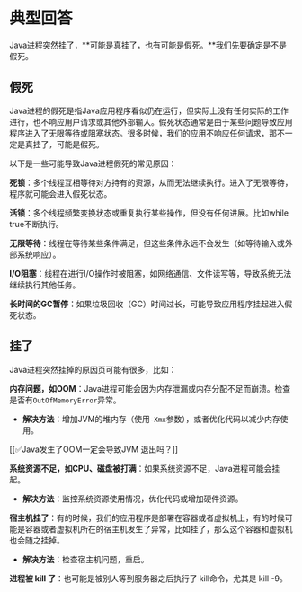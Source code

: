 # 典型回答


Java进程突然挂了，**可能是真挂了，也有可能是假死。**我们先要确定是不是假死。

## 假死


Java进程的假死是指Java应用程序看似仍在运行，但实际上没有任何实际的工作进行，也不响应用户请求或其他外部输入。假死状态通常是由于某些问题导致应用程序进入了无限等待或阻塞状态。很多时候，我们的应用不响应任何请求，那不一定是真挂了，可能是假死。



以下是一些可能导致Java进程假死的常见原因：



**死锁**：多个线程互相等待对方持有的资源，从而无法继续执行。进入了无限等待，程序就可能会进入假死状态。



**活锁**：多个线程频繁变换状态或重复执行某些操作，但没有任何进展。比如while true不断执行。



**无限等待**：线程在等待某些条件满足，但这些条件永远不会发生（如等待输入或外部系统响应）。



**I/O阻塞**：线程在进行I/O操作时被阻塞，如网络通信、文件读写等，导致系统无法继续执行其他任务。



**长时间的GC暂停**：如果垃圾回收（GC）时间过长，可能导致应用程序挂起进入假死状态。



## 挂了
Java进程突然挂掉的原因页可能有很多，比如：



**内存问题，如OOM**：Java进程可能会因为内存泄漏或内存分配不足而崩溃。检查是否有`OutOfMemoryError`异常。

+ **解决方法**：增加JVM的堆内存（使用`-Xmx`参数），或者优化代码以减少内存使用。



[[✅Java发生了OOM一定会导致JVM 退出吗？]]



**系统资源不足，如CPU、磁盘被打满**：如果系统资源不足，Java进程可能会挂起。

+ **解决方法**：监控系统资源使用情况，优化代码或增加硬件资源。



**宿主机挂了**：有的时候，我们的应用程序是部署在容器或者虚拟机上，有的时候可能是容器或者虚拟机所在的宿主机发生了异常，比如挂了，那么这个容器和虚拟机也会随之挂掉。

+ **解决方法**：检查宿主机问题，重启。



**进程被 kill 了**：也可能是被别人等到服务器之后执行了 kill命令，尤其是 kill -9。

